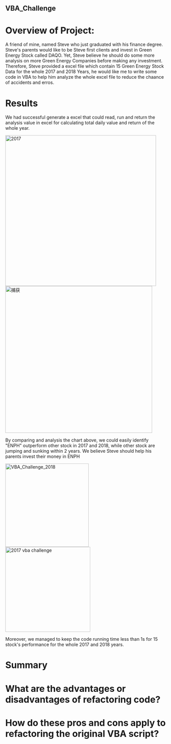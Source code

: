 ## VBA_Challenge

# Overview of Project:
A friend of mine, named Steve who just graduated with his finance degree. Steve's parents would like to be Steve first clients and invest in Green Energy Stock called DAQO.
Yet, Steve believe he should do some more analysis on more Green Energy Companies before making any investment.
Therefore, Steve provided a excel file which contain 15 Green Energy Stock Data for the whole 2017 and 2018 Years, he would like me to write some code in VBA to help him analyze the whole excel file to reduce the chaance of accidents and erros.

# Results
We had successful generate a excel that could read, run and return the analysis value in excel for calculating total daily value and return of the whole year.

<img width="472" alt="2017" src="https://user-images.githubusercontent.com/109333158/189297038-5ef686b3-611a-449e-9a66-8625a8813e20.PNG">
<img width="460" alt="捕获" src="https://user-images.githubusercontent.com/109333158/189297056-71304948-5ee8-42ec-ae0f-4b68c1bf3b32.PNG">

By comparing and analysis the chart above, we could easily identify "ENPH" outperform other stock in 2017 and 2018, while other stock are jumping and sunking within 2 years. We believe Steve should help his parents invest their money in ENPH

<img width="261" alt="VBA_Challenge_2018" src="https://user-images.githubusercontent.com/109333158/189297489-b490bfc9-ba22-491a-b685-5e5e80fa02a4.PNG">
<img width="266" alt="2017 vba challenge" src="https://user-images.githubusercontent.com/109333158/189297490-83ae9288-54cb-4ef9-a076-8229ab0de206.PNG">

Moreover, we managed to keep the code running time less than 1s for 15 stock's performance for the whole 2017 and 2018 years.

# Summary

# What are the advantages or disadvantages of refactoring code?

# How do these pros and cons apply to refactoring the original VBA script?
